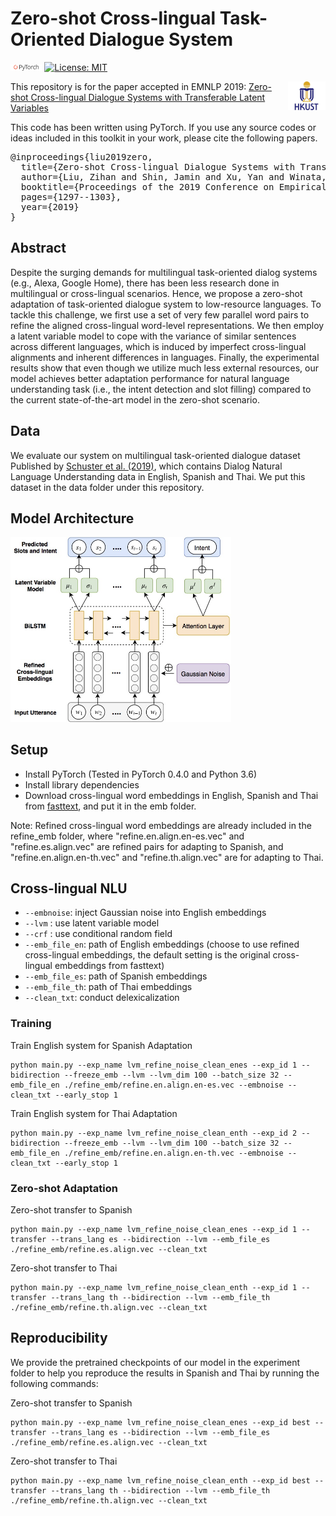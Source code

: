 # Zero-shot Cross-lingual Task-Oriented Dialogue System

<img src="img/pytorch-logo-dark.png" width="10%"> [![License: MIT](https://img.shields.io/badge/License-MIT-yellow.svg)](https://opensource.org/licenses/MIT)

<img align="right" src="img/HKUST.jpg" width="12%">

This repository is for the paper accepted in EMNLP 2019: [Zero-shot Cross-lingual Dialogue Systems with Transferable Latent Variables](https://www.aclweb.org/anthology/D19-1129.pdf)

This code has been written using PyTorch. If you use any source codes or ideas included in this toolkit in your work, please cite the following papers.
<pre>
@inproceedings{liu2019zero,
  title={Zero-shot Cross-lingual Dialogue Systems with Transferable Latent Variables},
  author={Liu, Zihan and Shin, Jamin and Xu, Yan and Winata, Genta Indra and Xu, Peng and Madotto, Andrea and Fung, Pascale},
  booktitle={Proceedings of the 2019 Conference on Empirical Methods in Natural Language Processing and the 9th International Joint Conference on Natural Language Processing (EMNLP-IJCNLP)},
  pages={1297--1303},
  year={2019}
}
</pre>

## Abstract
Despite the surging demands for multilingual task-oriented dialog systems (e.g., Alexa, Google Home), there has been less research done in multilingual or cross-lingual scenarios. Hence, we propose a zero-shot adaptation of task-oriented dialogue system to low-resource languages. To tackle this challenge, we first use a set of very few parallel word pairs to refine the aligned cross-lingual word-level representations. We then employ a latent variable model to cope with the variance of similar sentences across different languages, which is induced by imperfect cross-lingual alignments and inherent differences in languages. Finally, the experimental results show that even though we utilize much less external resources, our model achieves better adaptation performance for natural language understanding task (i.e., the intent detection and slot filling) compared to the current state-of-the-art model in the zero-shot scenario.

## Data
We evaluate our system on multilingual task-oriented dialogue dataset Published by [Schuster et al. (2019)](https://www.aclweb.org/anthology/N19-1380.pdf), which contains Dialog Natural Language Understanding data in English, Spanish and Thai. We put this dataset in the data folder under this repository.

## Model Architecture
<img src="img/model_structure.jpg" width=70%/>

## Setup
- Install PyTorch (Tested in PyTorch 0.4.0 and Python 3.6)
- Install library dependencies
- Download cross-lingual word embeddings in English, Spanish and Thai from [fasttext](https://fasttext.cc/docs/en/aligned-vectors.html), and put it in the emb folder.

Note: Refined cross-lingual word embeddings are already included in the refine_emb folder, where "refine.en.align.en-es.vec" and "refine.es.align.vec" are refined pairs for adapting to Spanish, and "refine.en.align.en-th.vec" and "refine.th.align.vec" are for adapting to Thai.

## Cross-lingual NLU

* ```--embnoise```: inject Gaussian noise into English embeddings
* ```--lvm``` : use latent variable model
* ```--crf``` : use conditional random field
* ```--emb_file_en```: path of English embeddings (choose to use refined cross-lingual embeddings, the default setting is the original cross-lingual embeddings from fasttext)
* ```--emb_file_es```: path of Spanish embeddings
* ```--emb_file_th```: path of Thai embeddings
* ```--clean_txt```: conduct delexicalization

### Training
Train English system for Spanish Adaptation
```
python main.py --exp_name lvm_refine_noise_clean_enes --exp_id 1 --bidirection --freeze_emb --lvm --lvm_dim 100 --batch_size 32 --emb_file_en ./refine_emb/refine.en.align.en-es.vec --embnoise --clean_txt --early_stop 1
```
Train English system for Thai Adaptation
```
python main.py --exp_name lvm_refine_noise_clean_enth --exp_id 2 --bidirection --freeze_emb --lvm --lvm_dim 100 --batch_size 32 --emb_file_en ./refine_emb/refine.en.align.en-th.vec --embnoise --clean_txt --early_stop 1
```

### Zero-shot Adaptation
Zero-shot transfer to Spanish
```
python main.py --exp_name lvm_refine_noise_clean_enes --exp_id 1 --transfer --trans_lang es --bidirection --lvm --emb_file_es ./refine_emb/refine.es.align.vec --clean_txt
```
Zero-shot transfer to Thai
```
python main.py --exp_name lvm_refine_noise_clean_enth --exp_id 1 --transfer --trans_lang th --bidirection --lvm --emb_file_th ./refine_emb/refine.th.align.vec --clean_txt
```

## Reproducibility
We provide the pretrained checkpoints of our model in the experiment folder to help you reproduce the results in Spanish and Thai by running the following commands:

Zero-shot transfer to Spanish
```
python main.py --exp_name lvm_refine_noise_clean_enes --exp_id best --transfer --trans_lang es --bidirection --lvm --emb_file_es ./refine_emb/refine.es.align.vec --clean_txt
```
Zero-shot transfer to Thai
```
python main.py --exp_name lvm_refine_noise_clean_enth --exp_id best --transfer --trans_lang th --bidirection --lvm --emb_file_th ./refine_emb/refine.th.align.vec --clean_txt
```
